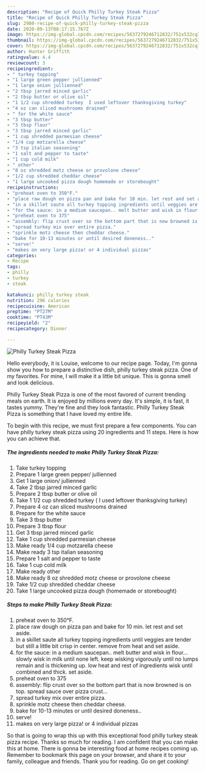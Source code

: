 ```yaml
---
description: "Recipe of Quick Philly Turkey Steak Pizza"
title: "Recipe of Quick Philly Turkey Steak Pizza"
slug: 2980-recipe-of-quick-philly-turkey-steak-pizza
date: 2020-09-13T08:17:15.767Z
image: https://img-global.cpcdn.com/recipes/5637279246712832/751x532cq70/philly-turkey-steak-pizza-recipe-main-photo.jpg
thumbnail: https://img-global.cpcdn.com/recipes/5637279246712832/751x532cq70/philly-turkey-steak-pizza-recipe-main-photo.jpg
cover: https://img-global.cpcdn.com/recipes/5637279246712832/751x532cq70/philly-turkey-steak-pizza-recipe-main-photo.jpg
author: Hunter Griffith
ratingvalue: 4.4
reviewcount: 3
recipeingredient:
- " turkey topping"
- "1 large green pepper jullienned"
- "1 large onion jullienned"
- "2 tbsp jarred minced garlic"
- "2 tbsp butter or olive oil"
- "1 1/2 cup shredded turkey  I used leftover thanksgiving turkey"
- "4 oz can sliced mushrooms drained"
- " for the white sauce"
- "3 tbsp butter"
- "3 tbsp flour"
- "3 tbsp jarred minced garlic"
- "1 cup shredded parmesian cheese"
- "1/4 cup motzarella cheese"
- "3 tsp italian seasoning"
- "1 salt and pepper to taste"
- "1 cup cold milk"
- " other"
- "8 oz shredded motz cheese or provolone cheese"
- "1/2 cup shredded cheddar cheese"
- "1 large uncooked pizza dough homemade or storebought"
recipeinstructions:
- "preheat oven to 350°F."
- "place raw dough on pizza pan and bake for 10 min. let rest and set aside."
- "in a skillet saute all turkey topping ingredients until veggies are tender but still a little bit crisp in center. remove from heat and set aside."
- "for the sauce: in a medium saucepan.. melt butter and wisk in flour... slowly wisk in milk until none left. keep wisking vigorously until no lumps remain and is thickening up. low heat and rest of ingredients wisk until combined and thick. set aside."
- "preheat oven to 375"
- "assembly: flip crust over so the bottom part that is now browned is on top. spread sauce over pizza crust..."
- "spread turkey mix over entire pizza."
- "sprinkle motz cheese then cheddar cheese."
- "bake for 10-13 minutes or until desired doneness.."
- "serve!"
- "makes on very large pizza! or 4 individual pizzas"
categories:
- Recipe
tags:
- philly
- turkey
- steak

katakunci: philly turkey steak 
nutrition: 296 calories
recipecuisine: American
preptime: "PT27M"
cooktime: "PT43M"
recipeyield: "2"
recipecategory: Dinner

---
```



![Philly Turkey Steak Pizza](https://img-global.cpcdn.com/recipes/5637279246712832/751x532cq70/philly-turkey-steak-pizza-recipe-main-photo.jpg)

Hello everybody, it is Louise, welcome to our recipe page. Today, I'm gonna show you how to prepare a distinctive dish, philly turkey steak pizza. One of my favorites. For mine, I will make it a little bit unique. This is gonna smell and look delicious.

Philly Turkey Steak Pizza is one of the most favored of current trending meals on earth. It is enjoyed by millions every day. It's simple, it is fast, it tastes yummy. They're fine and they look fantastic. Philly Turkey Steak Pizza is something that I have loved my entire life.




To begin with this recipe, we must first prepare a few components. You can have philly turkey steak pizza using 20 ingredients and 11 steps. Here is how you can achieve that.

<!--inarticleads1-->

##### The ingredients needed to make Philly Turkey Steak Pizza:

1. Take  turkey topping
1. Prepare 1 large green pepper/ jullienned
1. Get 1 large onion/ jullienned
1. Take 2 tbsp jarred minced garlic
1. Prepare 2 tbsp butter or olive oil
1. Take 1 1/2 cup shredded turkey ( I used leftover thanksgiving turkey)
1. Prepare 4 oz can sliced mushrooms drained
1. Prepare  for the white sauce
1. Take 3 tbsp butter
1. Prepare 3 tbsp flour
1. Get 3 tbsp jarred minced garlic
1. Take 1 cup shredded parmesian cheese
1. Make ready 1/4 cup motzarella cheese
1. Make ready 3 tsp italian seasoning
1. Prepare 1 salt and pepper to taste
1. Take 1 cup cold milk
1. Make ready  other
1. Make ready 8 oz shredded motz cheese or provolone cheese
1. Take 1/2 cup shredded cheddar cheese
1. Take 1 large uncooked pizza dough (homemade or storebought)




<!--inarticleads2-->

##### Steps to make Philly Turkey Steak Pizza:

1. preheat oven to 350°F.
1. place raw dough on pizza pan and bake for 10 min. let rest and set aside.
1. in a skillet saute all turkey topping ingredients until veggies are tender but still a little bit crisp in center. remove from heat and set aside.
1. for the sauce: in a medium saucepan.. melt butter and wisk in flour... slowly wisk in milk until none left. keep wisking vigorously until no lumps remain and is thickening up. low heat and rest of ingredients wisk until combined and thick. set aside.
1. preheat oven to 375
1. assembly: flip crust over so the bottom part that is now browned is on top. spread sauce over pizza crust...
1. spread turkey mix over entire pizza.
1. sprinkle motz cheese then cheddar cheese.
1. bake for 10-13 minutes or until desired doneness..
1. serve!
1. makes on very large pizza! or 4 individual pizzas




So that is going to wrap this up with this exceptional food philly turkey steak pizza recipe. Thanks so much for reading. I am confident that you can make this at home. There is gonna be interesting food at home recipes coming up. Remember to bookmark this page on your browser, and share it to your family, colleague and friends. Thank you for reading. Go on get cooking!
